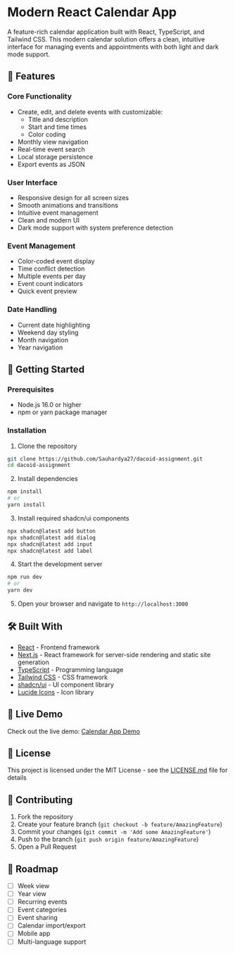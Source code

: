 # Modern React Calendar App

A feature-rich calendar application built with React, TypeScript, and Tailwind CSS. This modern calendar solution offers a clean, intuitive interface for managing events and appointments with both light and dark mode support.

## 🌟 Features

### Core Functionality
- Create, edit, and delete events with customizable:
  - Title and description
  - Start and time times
  - Color coding
- Monthly view navigation
- Real-time event search
- Local storage persistence
- Export events as JSON

### User Interface
- Responsive design for all screen sizes
- Smooth animations and transitions
- Intuitive event management
- Clean and modern UI
- Dark mode support with system preference detection

### Event Management
- Color-coded event display
- Time conflict detection
- Multiple events per day
- Event count indicators
- Quick event preview

### Date Handling
- Current date highlighting
- Weekend day styling
- Month navigation
- Year navigation

## 🚀 Getting Started

### Prerequisites
- Node.js 16.0 or higher
- npm or yarn package manager

### Installation

1. Clone the repository
```bash
git clone https://github.com/Sauhardya27/dacoid-assignment.git
cd dacoid-assignment
```

2. Install dependencies
```bash
npm install
# or
yarn install
```

3. Install required shadcn/ui components
```bash
npx shadcn@latest add button
npx shadcn@latest add dialog
npx shadcn@latest add input
npx shadcn@latest add label
```

4. Start the development server
```bash
npm run dev
# or
yarn dev
```

5. Open your browser and navigate to `http://localhost:3000`

## 🛠️ Built With

- [React](https://reactjs.org/) - Frontend framework
- [Next.js](https://nextjs.org/) - React framework for server-side rendering and static site generation
- [TypeScript](https://www.typescriptlang.org/) - Programming language
- [Tailwind CSS](https://tailwindcss.com/) - CSS framework
- [shadcn/ui](https://ui.shadcn.com/) - UI component library
- [Lucide Icons](https://lucide.dev/) - Icon library

## 📱 Live Demo

Check out the live demo: [Calendar App Demo](https://dacoid-assignment-steel.vercel.app/)

## 📄 License

This project is licensed under the MIT License - see the [LICENSE.md](LICENSE.md) file for details

## 🤝 Contributing

1. Fork the repository
2. Create your feature branch (`git checkout -b feature/AmazingFeature`)
3. Commit your changes (`git commit -m 'Add some AmazingFeature'`)
4. Push to the branch (`git push origin feature/AmazingFeature`)
5. Open a Pull Request

## 🔄 Roadmap

- [ ] Week view
- [ ] Year view
- [ ] Recurring events
- [ ] Event categories
- [ ] Event sharing
- [ ] Calendar import/export
- [ ] Mobile app
- [ ] Multi-language support
